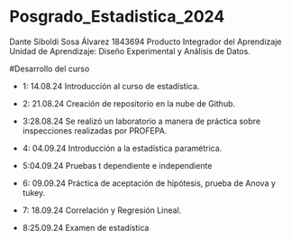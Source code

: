 # Posgrado_Estadistica_2024
Dante Siboldi Sosa Álvarez 1843694
Producto Integrador del Aprendizaje
Unidad de Aprendizaje: Diseño Experimental y Análisis de Datos.


#Desarrollo del curso


- 1: 14.08.24 Introducción al curso de estadística.

- 2: 21.08.24 Creación de repositorio en la nube de Github.

- 3:28.08.24 Se realizó un laboratorio a manera de práctica sobre inspecciones realizadas por PROFEPA.

- 4: 04.09.24 Introducción a la estadística paramétrica.

- 5:04.09.24 Pruebas t dependiente e independiente

- 6: 09.09.24 Práctica de aceptación de hipótesis, prueba de Anova y tukey. 
- 7: 18.09.24 Correlación y Regresión Lineal. 
- 8:25.09.24 Examen de estadística

